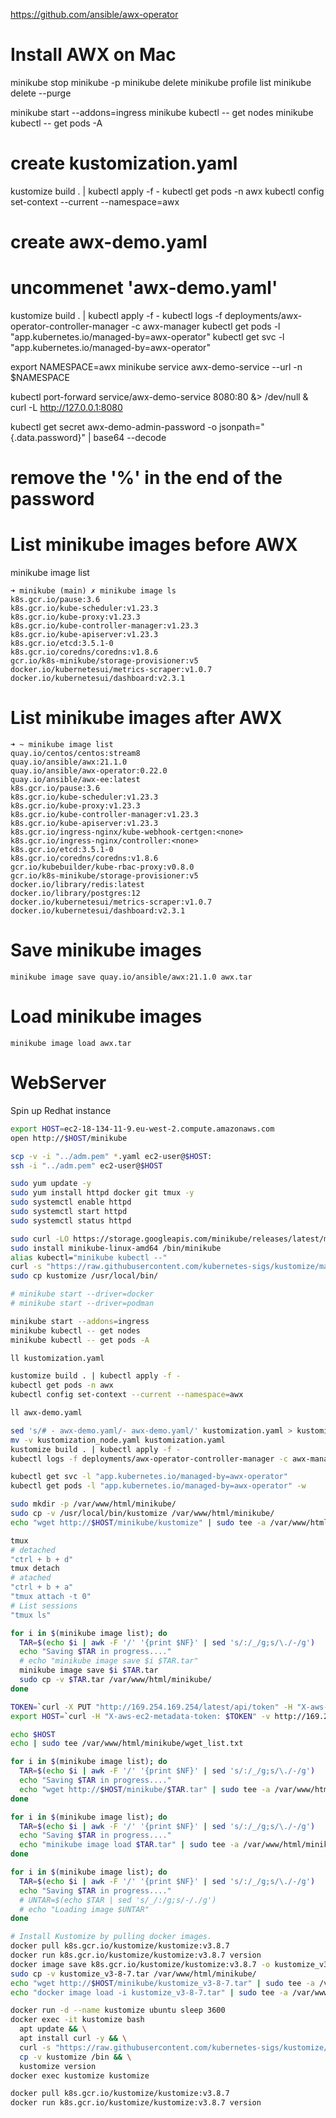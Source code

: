 https://github.com/ansible/awx-operator

# Install AWX on Mac
minikube stop
minikube -p minikube delete
minikube profile list
minikube delete --purge
<!-- minikube start --cpus=4 --memory=4g --addons=ingress -->
minikube start --addons=ingress
minikube kubectl -- get nodes
minikube kubectl -- get pods -A
# create kustomization.yaml
kustomize build . | kubectl apply -f -
kubectl get pods -n awx
kubectl config set-context --current --namespace=awx
# create awx-demo.yaml
# uncommenet 'awx-demo.yaml'
kustomize build . | kubectl apply -f -
kubectl logs -f deployments/awx-operator-controller-manager -c awx-manager
kubectl get pods -l "app.kubernetes.io/managed-by=awx-operator"
kubectl get svc -l "app.kubernetes.io/managed-by=awx-operator"

export NAMESPACE=awx
minikube service awx-demo-service --url -n $NAMESPACE
<!-- nohup minikube tunnel & -->
kubectl port-forward service/awx-demo-service 8080:80 &> /dev/null &
curl -L http://127.0.0.1:8080

kubectl get secret awx-demo-admin-password -o jsonpath="{.data.password}" | base64 --decode
# remove the '%' in the end of the password

# List minikube images before AWX
minikube image list
```
➜ minikube (main) ✗ minikube image ls
k8s.gcr.io/pause:3.6
k8s.gcr.io/kube-scheduler:v1.23.3
k8s.gcr.io/kube-proxy:v1.23.3
k8s.gcr.io/kube-controller-manager:v1.23.3
k8s.gcr.io/kube-apiserver:v1.23.3
k8s.gcr.io/etcd:3.5.1-0
k8s.gcr.io/coredns/coredns:v1.8.6
gcr.io/k8s-minikube/storage-provisioner:v5
docker.io/kubernetesui/metrics-scraper:v1.0.7
docker.io/kubernetesui/dashboard:v2.3.1
```
# List minikube images after AWX
```
➜ ~ minikube image list
quay.io/centos/centos:stream8
quay.io/ansible/awx:21.1.0
quay.io/ansible/awx-operator:0.22.0
quay.io/ansible/awx-ee:latest
k8s.gcr.io/pause:3.6
k8s.gcr.io/kube-scheduler:v1.23.3
k8s.gcr.io/kube-proxy:v1.23.3
k8s.gcr.io/kube-controller-manager:v1.23.3
k8s.gcr.io/kube-apiserver:v1.23.3
k8s.gcr.io/ingress-nginx/kube-webhook-certgen:<none>
k8s.gcr.io/ingress-nginx/controller:<none>
k8s.gcr.io/etcd:3.5.1-0
k8s.gcr.io/coredns/coredns:v1.8.6
gcr.io/kubebuilder/kube-rbac-proxy:v0.8.0
gcr.io/k8s-minikube/storage-provisioner:v5
docker.io/library/redis:latest
docker.io/library/postgres:12
docker.io/kubernetesui/metrics-scraper:v1.0.7
docker.io/kubernetesui/dashboard:v2.3.1
```

# Save minikube images
`minikube image save quay.io/ansible/awx:21.1.0 awx.tar`
# Load minikube images
`minikube image load awx.tar`

# WebServer
Spin up Redhat instance

```bash
export HOST=ec2-18-134-11-9.eu-west-2.compute.amazonaws.com
open http://$HOST/minikube

scp -v -i "../adm.pem" *.yaml ec2-user@$HOST:
ssh -i "../adm.pem" ec2-user@$HOST

sudo yum update -y
sudo yum install httpd docker git tmux -y
sudo systemctl enable httpd
sudo systemctl start httpd
sudo systemctl status httpd

sudo curl -LO https://storage.googleapis.com/minikube/releases/latest/minikube-linux-amd64
sudo install minikube-linux-amd64 /bin/minikube
alias kubectl="minikube kubectl --"
curl -s "https://raw.githubusercontent.com/kubernetes-sigs/kustomize/master/hack/install_kustomize.sh"  | bash
sudo cp kustomize /usr/local/bin/

# minikube start --driver=docker
# minikube start --driver=podman

minikube start --addons=ingress
minikube kubectl -- get nodes
minikube kubectl -- get pods -A

ll kustomization.yaml

kustomize build . | kubectl apply -f -
kubectl get pods -n awx
kubectl config set-context --current --namespace=awx

ll awx-demo.yaml

sed 's/# - awx-demo.yaml/- awx-demo.yaml/' kustomization.yaml > kustomization_node.yaml
mv -v kustomization_node.yaml kustomization.yaml
kustomize build . | kubectl apply -f -
kubectl logs -f deployments/awx-operator-controller-manager -c awx-manager

kubectl get svc -l "app.kubernetes.io/managed-by=awx-operator"
kubectl get pods -l "app.kubernetes.io/managed-by=awx-operator" -w

sudo mkdir -p /var/www/html/minikube/
sudo cp -v /usr/local/bin/kustomize /var/www/html/minikube/
echo "wget http://$HOST/minikube/kustomize" | sudo tee -a /var/www/html/minikube/wget_list.txt

tmux
# detached
"ctrl + b + d"
tmux detach
# atached
"ctrl + b + a"
"tmux attach -t 0"
# List sessions
"tmux ls"

for i in $(minikube image list); do
  TAR=$(echo $i | awk -F '/' '{print $NF}' | sed 's/:/_/g;s/\./-/g')
  echo "Saving $TAR in progress...."
  # echo "minikube image save $i $TAR.tar"
  minikube image save $i $TAR.tar
  sudo cp -v $TAR.tar /var/www/html/minikube/
done

TOKEN=`curl -X PUT "http://169.254.169.254/latest/api/token" -H "X-aws-ec2-metadata-token-ttl-seconds: 21600"` \
export HOST=`curl -H "X-aws-ec2-metadata-token: $TOKEN" -v http://169.254.169.254/latest/meta-data/public-ipv4`

echo $HOST
echo | sudo tee /var/www/html/minikube/wget_list.txt

for i in $(minikube image list); do
  TAR=$(echo $i | awk -F '/' '{print $NF}' | sed 's/:/_/g;s/\./-/g')
  echo "Saving $TAR in progress...."
  echo "wget http://$HOST/minikube/$TAR.tar" | sudo tee -a /var/www/html/minikube/wget_list.txt
done

for i in $(minikube image list); do
  TAR=$(echo $i | awk -F '/' '{print $NF}' | sed 's/:/_/g;s/\./-/g')
  echo "Saving $TAR in progress...."
  echo "minikube image load $TAR.tar" | sudo tee -a /var/www/html/minikube/wget_list.txt
done

for i in $(minikube image list); do
  TAR=$(echo $i | awk -F '/' '{print $NF}' | sed 's/:/_/g;s/\./-/g')
  echo "Saving $TAR in progress...."
  # UNTAR=$(echo $TAR | sed 's/_/:/g;s/-/./g')
  # echo "Loading image $UNTAR"
done

# Install Kustomize by pulling docker images.
docker pull k8s.gcr.io/kustomize/kustomize:v3.8.7
docker run k8s.gcr.io/kustomize/kustomize:v3.8.7 version
docker image save k8s.gcr.io/kustomize/kustomize:v3.8.7 -o kustomize_v3-8-7.tar
sudo cp -v kustomize_v3-8-7.tar /var/www/html/minikube/
echo "wget http://$HOST/minikube/kustomize_v3-8-7.tar" | sudo tee -a /var/www/html/minikube/wget_list.txt
echo "docker image load -i kustomize_v3-8-7.tar" | sudo tee -a /var/www/html/minikube/wget_list.txt

docker run -d --name kustomize ubuntu sleep 3600
docker exec -it kustomize bash
  apt update && \
  apt install curl -y && \
  curl -s "https://raw.githubusercontent.com/kubernetes-sigs/kustomize/master/hack/install_kustomize.sh"  | bash && \
  cp -v kustomize /bin && \
  kustomize version
docker exec kustomize kustomize

docker pull k8s.gcr.io/kustomize/kustomize:v3.8.7
docker run k8s.gcr.io/kustomize/kustomize:v3.8.7 version
```
